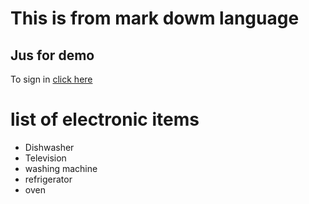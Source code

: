 # This is from mark dowm language
## Jus for demo
To sign in [click here](login.html)

# list of electronic items

* Dishwasher
* Television
* washing machine
* refrigerator
* oven
